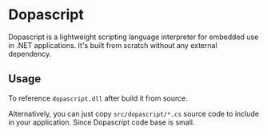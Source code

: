 # Dopascript

Dopascript is a lightweight scripting language interpreter for
embedded use in .NET applications. It's built from scratch without any
external dependency.

## Usage

To reference `dopascript.dll` after build it from source.

Alternatively, you can just copy `src/dopascript/*.cs` source code to include in
your application. Since Dopascript code base is small.